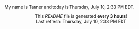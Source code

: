 My name is Tanner and today is Thursday, July 10, 2:33 PM EDT.

<p align="center">This <i>README</i> file is generated <b>every 3 hours</b>!</br>Last refresh: Thursday, July 10, 2:33 PM EDT<br /></p>
